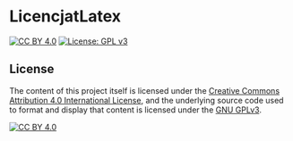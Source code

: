 # LicencjatLatex

[![CC BY 4.0][cc-by-shield]][cc-by]
[![License: GPL v3][gnu-gplv3]](https://www.gnu.org/licenses/gpl-3.0)

## License

The content of this project itself is licensed under the
[Creative Commons Attribution 4.0 International License][cc-by], and the underlying source code used to format and display that content is licensed under the [GNU GPLv3](http://perso.crans.org/besson/LICENSE.html).

[![CC BY 4.0][cc-by-image]][cc-by]

[cc-by]: http://creativecommons.org/licenses/by/4.0/
[cc-by-image]: https://i.creativecommons.org/l/by/4.0/88x31.png
[cc-by-shield]: https://img.shields.io/badge/License-CC%20BY%204.0-lightgrey.svg
[gnu-gplv3]: https://img.shields.io/badge/License-GPLv3-blue.svg
